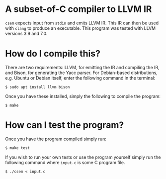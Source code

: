 # A subset-of-C compiler to LLVM IR

`csem` expects input from `stdin` and emits LLVM IR. This IR can then be used
with `clang` to produce an executable. This program was tested with LLVM
versions 3.9 and 7.0.

# How do I compile this?

There are two requirements: LLVM, for emitting the IR and compiling the IR, and
Bison, for generating the Yacc parser. For Debian-based distributions, e.g.
Ubuntu or Debian itself, enter the following command in the terminal:

    $ sudo apt install llvm bison

Once you have these installed, simply the following to compile the program:

    $ make

# How can I test the program?

Once you have the program compiled simply run:

    $ make test

If you wish to run your own tests or use the program yourself simply run the
following command where `input.c` is some C program file.

    $ ./csem < input.c
